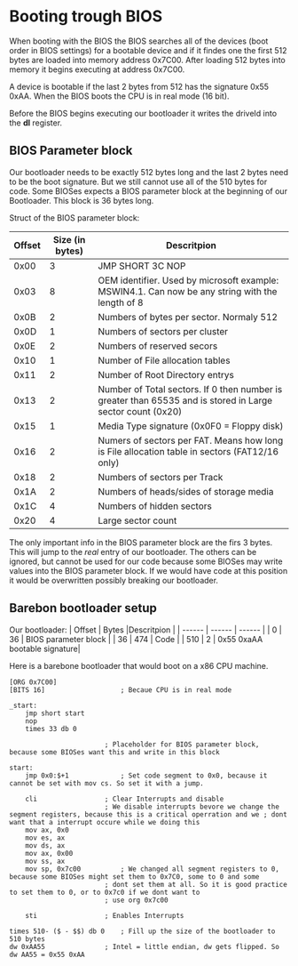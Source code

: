 # Booting trough BIOS
When booting with the BIOS the BIOS searches all of the devices (boot order in BIOS settings) for a bootable device and if it findes one the first 512 bytes are loaded into memory address 0x7C00. After loading 512 bytes into memory it begins executing at address 0x7C00.

A device is bootable if the last 2 bytes from 512 has the signature 0x55 0xAA.
When the BIOS boots the CPU is in real mode (16 bit).

Before the BIOS begins executing our bootloader it writes the driveId into the **dl** register.

## BIOS Parameter block
Our bootloader needs to be exactly 512 bytes long and the last 2 bytes need to be the boot signature. But we still cannot use all of the 510 bytes for code. 
Some BIOSes expects a BIOS parameter block at the beginning of our Bootloader. This block is 36 bytes long. 

Struct of the BIOS parameter block:

| Offset | Size (in bytes) |Descritpion |
| ------ | ------ | ------ |
| 0x00 | 3 | JMP SHORT 3C NOP |
| 0x03 | 8 | OEM identifier. Used by microsoft example: MSWIN4.1. Can now be any string with the length of 8 |
| 0x0B | 2 | Numbers of bytes per sector. Normaly 512 |
| 0x0D | 1 | Numbers of sectors per cluster |
| 0x0E | 2 | Numbers of reserved secors |
| 0x10 | 1 | Number of File allocation tables |
| 0x11 | 2 | Number of Root Directory entrys |
| 0x13 | 2 | Number of Total sectors. If 0 then number is greater than 65535 and is stored in Large sector count (0x20) |
| 0x15 | 1 | Media Type signature (0x0F0 = Floppy disk) |
| 0x16 | 2 | Numers of sectors per FAT. Means how long is File allocation table in sectors (FAT12/16 only) |
| 0x18 | 2 | Numbers of sectors per Track |
| 0x1A | 2 | Numbers of heads/sides of storage media |
| 0x1C | 4 | Numbers of hidden sectors |
| 0x20 | 4 | Large sector count |

The only important info in the BIOS parameter block are the firs 3 bytes. This will jump to the *real* entry of our bootloader. The others can be ignored, but cannot be used for our code because some BIOSes may write values into the BIOS parameter block. If we would have code at this position it would be overwritten possibly breaking our bootloader.

## Barebon bootloader setup
Our bootloader:
| Offset | Bytes |Descritpion |
| ------ | ------ | ------ |
| 0 | 36 | BIOS parameter block |
| 36 | 474 | Code |
| 510 | 2 |  0x55 0xaAA bootable signature|

Here is a barebone bootloader that would boot on a x86 CPU machine.
``` assembly
[ORG 0x7C00]
[BITS 16]					; Becaue CPU is in real mode

_start:
	jmp short start
	nop
	times 33 db 0

						; Placeholder for BIOS parameter block, because some BIOSes want this and write in this block

start:
	jmp 0x0:$+1				; Set code segment to 0x0, because it cannot be set with mov cs. So set it with a jump.

	cli					; Clear Interrupts and disable
						; We disable interrupts bevore we change the segment registers, because this is a critical operration and we ; dont want that a interrupt occure while we doing this
	mov ax, 0x0
	mov es, ax
	mov ds, ax
	mov ax, 0x00
	mov ss, ax
	mov sp, 0x7c00			; We changed all segment registers to 0, because some BIOSes might set them to 0x7C0, some to 0 and some 
						; dont set them at all. So it is good practice to set them to 0, or to 0x7c0 if we dont want to
						; use org 0x7c00

	sti					; Enables Interrupts	

times 510- ($ - $$) db 0	; Fill up the size of the bootloader to 510 bytes
dw 0xAA55				; Intel = little endian, dw gets flipped. So dw AA55 = 0x55 0xAA
```